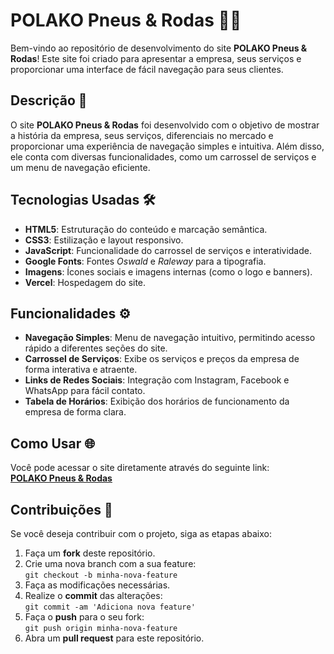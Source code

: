 # POLAKO Pneus & Rodas 🚗💨

Bem-vindo ao repositório de desenvolvimento do site **POLAKO Pneus & Rodas**! Este site foi criado para apresentar a empresa, seus serviços e proporcionar uma interface de fácil navegação para seus clientes.

## Descrição 📜

O site **POLAKO Pneus & Rodas** foi desenvolvido com o objetivo de mostrar a história da empresa, seus serviços, diferenciais no mercado e proporcionar uma experiência de navegação simples e intuitiva. Além disso, ele conta com diversas funcionalidades, como um carrossel de serviços e um menu de navegação eficiente.

## Tecnologias Usadas 🛠️

- **HTML5**: Estruturação do conteúdo e marcação semântica.
- **CSS3**: Estilização e layout responsivo.
- **JavaScript**: Funcionalidade do carrossel de serviços e interatividade.
- **Google Fonts**: Fontes *Oswald* e *Raleway* para a tipografia.
- **Imagens**: Ícones sociais e imagens internas (como o logo e banners).
- **Vercel**: Hospedagem do site.

## Funcionalidades ⚙️

- **Navegação Simples**: Menu de navegação intuitivo, permitindo acesso rápido a diferentes seções do site.
- **Carrossel de Serviços**: Exibe os serviços e preços da empresa de forma interativa e atraente.
- **Links de Redes Sociais**: Integração com Instagram, Facebook e WhatsApp para fácil contato.
- **Tabela de Horários**: Exibição dos horários de funcionamento da empresa de forma clara.

## Como Usar 🌐

Você pode acessar o site diretamente através do seguinte link:  
[**POLAKO Pneus & Rodas**](https://blog-polako-pneus-rodas.vercel.app/)

## Contribuições 🤝

Se você deseja contribuir com o projeto, siga as etapas abaixo:

1. Faça um **fork** deste repositório.
2. Crie uma nova branch com a sua feature:  
   `git checkout -b minha-nova-feature`
3. Faça as modificações necessárias.
4. Realize o **commit** das alterações:  
   `git commit -am 'Adiciona nova feature'`
5. Faça o **push** para o seu fork:  
   `git push origin minha-nova-feature`
6. Abra um **pull request** para este repositório.




